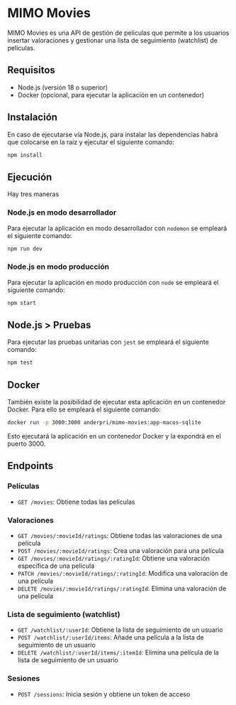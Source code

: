 # MIMO Movies

MIMO Movies es una API de gestión de películas que permite a los usuarios insertar valoraciones y gestionar una lista de seguimiento (watchlist) de películas.

## Requisitos

- Node.js (versión 18 o superior)
- Docker (opcional, para ejecutar la aplicación en un contenedor)

## Instalación

En caso de ejecutarse vía Node.js, para instalar las dependencias habrá que colocarse en la raíz y ejecutar el siguiente comando:

```sh
npm install
```

## Ejecución

Hay tres maneras 

### Node.js en modo desarrollador

Para ejecutar la aplicación en modo desarrollador con `nodemon` se empleará el siguiente comando:

```sh
npm run dev
```

### Node.js en modo producción

Para ejecutar la aplicación en modo producción con `node` se empleará el siguiente comando:

```sh
npm start
```

## Node.js > Pruebas

Para ejecutar las pruebas unitarias con `jest` se empleará el siguiente comando:

```sh
npm test
```

## Docker

También existe la posibilidad de ejecutar esta aplicación en un contenedor Docker. Para ello se empleará el siguiente comando:

```sh
docker run -p 3000:3000 anderpri/mimo-movies:app-macos-sqlite
```

Esto ejecutará la aplicación en un contenedor Docker y la expondrá en el puerto 3000.

## Endpoints

### Películas

- `GET /movies`: Obtiene todas las películas

### Valoraciones

- `GET /movies/:movieId/ratings`: Obtiene todas las valoraciones de una película
- `POST /movies/:movieId/ratings`: Crea una valoración para una película
- `GET /movies/:movieId/ratings/:ratingId`: Obtiene una valoración específica de una película
- `PATCH /movies/:movieId/ratings/:ratingId`: Modifica una valoración de una película
- `DELETE /movies/:movieId/ratings/:ratingId`: Elimina una valoración de una película

### Lista de seguimiento (watchlist)

- `GET /watchlist/:userId`: Obtiene la lista de seguimiento de un usuario
- `POST /watchlist/:userId/items`: Añade una película a la lista de seguimiento de un usuario
- `DELETE /watchlist/:userId/items/:itemId`: Elimina una película de la lista de seguimiento de un usuario

### Sesiones

- `POST /sessions`: Inicia sesión y obtiene un token de acceso